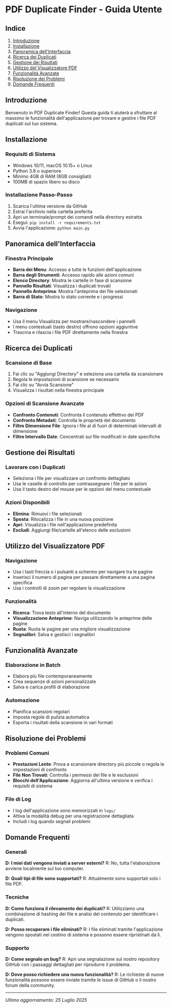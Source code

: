 # PDF Duplicate Finder - Guida Utente

## Indice
1. [Introduzione](#introduzione)
2. [Installazione](#installazione)
3. [Panoramica dell'Interfaccia](#panoramica-dellinterfaccia)
4. [Ricerca dei Duplicati](#ricerca-dei-duplicati)
5. [Gestione dei Risultati](#gestione-dei-risultati)
6. [Utilizzo del Visualizzatore PDF](#utilizzo-del-visualizzatore-pdf)
7. [Funzionalità Avanzate](#funzionalità-avanzate)
8. [Risoluzione dei Problemi](#risoluzione-dei-problemi)
9. [Domande Frequenti](#domande-frequenti)

## Introduzione
Benvenuto in PDF Duplicate Finder! Questa guida ti aiuterà a sfruttare al massimo le funzionalità dell'applicazione per trovare e gestire i file PDF duplicati sul tuo sistema.

## Installazione

### Requisiti di Sistema
- Windows 10/11, macOS 10.15+ o Linux
- Python 3.8 o superiore
- Minimo 4GB di RAM (8GB consigliati)
- 100MB di spazio libero su disco

### Installazione Passo-Passo
1. Scarica l'ultima versione da GitHub
2. Estrai l'archivio nella cartella preferita
3. Apri un terminale/prompt dei comandi nella directory estratta
4. Esegui: `pip install -r requirements.txt`
5. Avvia l'applicazione: `python main.py`

## Panoramica dell'Interfaccia

### Finestra Principale
- **Barra dei Menu**: Accesso a tutte le funzioni dell'applicazione
- **Barra degli Strumenti**: Accesso rapido alle azioni comuni
- **Elenco Directory**: Mostra le cartelle in fase di scansione
- **Pannello Risultati**: Visualizza i duplicati trovati
- **Pannello Anteprima**: Mostra l'anteprima dei file selezionati
- **Barra di Stato**: Mostra lo stato corrente e i progressi

### Navigazione
- Usa il menu Visualizza per mostrare/nascondere i pannelli
- I menu contestuali (tasto destro) offrono opzioni aggiuntive
- Trascina e rilascia i file PDF direttamente nella finestra

## Ricerca dei Duplicati

### Scansione di Base
1. Fai clic su "Aggiungi Directory" e seleziona una cartella da scansionare
2. Regola le impostazioni di scansione se necessario
3. Fai clic su "Avvia Scansione"
4. Visualizza i risultati nella finestra principale

### Opzioni di Scansione Avanzate
- **Confronto Contenuti**: Confronta il contenuto effettivo dei PDF
- **Confronto Metadati**: Controlla le proprietà del documento
- **Filtro Dimensione File**: Ignora i file al di fuori di determinati intervalli di dimensione
- **Filtro Intervallo Date**: Concentrati sui file modificati in date specifiche

## Gestione dei Risultati

### Lavorare con i Duplicati
- Seleziona i file per visualizzare un confronto dettagliato
- Usa le caselle di controllo per contrassegnare i file per le azioni
- Usa il tasto destro del mouse per le opzioni del menu contestuale

### Azioni Disponibili
- **Elimina**: Rimuovi i file selezionati
- **Sposta**: Rilocalizza i file in una nuova posizione
- **Apri**: Visualizza i file nell'applicazione predefinita
- **Escludi**: Aggiungi file/cartelle all'elenco delle esclusioni

## Utilizzo del Visualizzatore PDF

### Navigazione
- Usa i tasti freccia o i pulsanti a schermo per navigare tra le pagine
- Inserisci il numero di pagina per passare direttamente a una pagina specifica
- Usa i controlli di zoom per regolare la visualizzazione

### Funzionalità
- **Ricerca**: Trova testo all'interno del documento
- **Visualizzazione Anteprime**: Naviga utilizzando le anteprime delle pagine
- **Ruota**: Ruota le pagine per una migliore visualizzazione
- **Segnalibri**: Salva e gestisci i segnalibri

## Funzionalità Avanzate

### Elaborazione in Batch
- Elabora più file contemporaneamente
- Crea sequenze di azioni personalizzate
- Salva e carica profili di elaborazione

### Automazione
- Pianifica scansioni regolari
- Imposta regole di pulizia automatica
- Esporta i risultati della scansione in vari formati

## Risoluzione dei Problemi

### Problemi Comuni
- **Prestazioni Lente**: Prova a scansionare directory più piccole o regola le impostazioni di confronto
- **File Non Trovati**: Controlla i permessi dei file e le esclusioni
- **Blocchi dell'Applicazione**: Aggiorna all'ultima versione e verifica i requisiti di sistema

### File di Log
- I log dell'applicazione sono memorizzati in `logs/`
- Attiva la modalità debug per una registrazione dettagliata
- Includi i log quando segnali problemi

## Domande Frequenti

### Generali
**D: I miei dati vengono inviati a server esterni?**
R: No, tutta l'elaborazione avviene localmente sul tuo computer.

**D: Quali tipi di file sono supportati?**
R: Attualmente sono supportati solo i file PDF.

### Tecniche
**D: Come funziona il rilevamento dei duplicati?**
R: Utilizziamo una combinazione di hashing dei file e analisi del contenuto per identificare i duplicati.

**D: Posso recuperare i file eliminati?**
R: I file eliminati tramite l'applicazione vengono spostati nel cestino di sistema e possono essere ripristinati da lì.

### Supporto
**D: Come segnalo un bug?**
R: Apri una segnalazione sul nostro repository GitHub con i passaggi dettagliati per riprodurre il problema.

**D: Dove posso richiedere una nuova funzionalità?**
R: Le richieste di nuove funzionalità possono essere inviate tramite le issue di GitHub o il nostro forum della community.

---
*Ultimo aggiornamento: 25 Luglio 2025*

